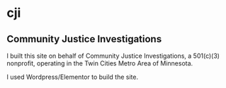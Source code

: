 # cji

## Community Justice Investigations

I built this site on behalf of Community Justice Investigations, a 501(c)(3) nonprofit, operating in the Twin Cities Metro Area of Minnesota.

I used Wordpress/Elementor to build the site.

